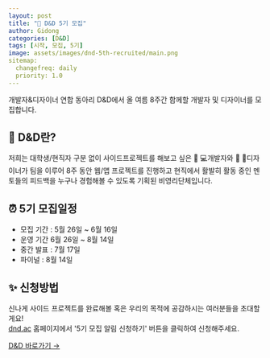 ```yaml
---
layout: post
title: "📢 D&D 5기 모집"
author: Gidong
categories: [D&D]
tags: [시작, 모집, 5기]
image: assets/images/dnd-5th-recruited/main.png
sitemap:
  changefreq: daily
  priority: 1.0
---
```


개발자&디자이너 연합 동아리 D&D에서 올 여름 8주간 함께할 개발자 및 디자이너를 모집합니다.

## 📌 D&D란?

저희는 대학생/현직자 구분 없이 사이드프로젝트를 해보고 싶은 👩 💻개발자와 👩 🎨디자이너가 팀을 이루어 8주 동안 웹/앱 프로젝트를 진행하고 현직에서 활발히 활동 중인 멘토들의 피드백을 누구나 경험해볼 수 있도록 기획된 비영리단체입니다.

## ⏰ 5기 모집일정

- 모집 기간 : 5월 26일 ~ 6월 16일
- 운영 기간 6월 26일 ~ 8월 14일
- 중간 발표 : 7월 17일
- 파이널 : 8월 14일

## ✨ 신청방법

신나게 사이드 프로젝트를 완료해볼 혹은 우리의 목적에 공감하시는 여러분들을 초대할게요!  
[dnd.ac](https://dnd.ac) 홈페이지에서 '5기 모집 알림 신청하기' 버튼을 클릭하여 신청해주세요.

<a target="_blank" href="https://dnd.ac/" class="btn btn-dark"> D&D 바로가기 &rarr;</a>
